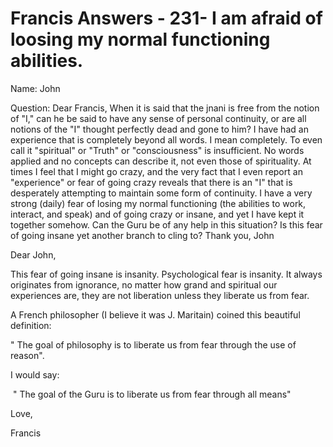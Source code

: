 # Francis Answers - 231- I am afraid of loosing my normal functioning abilities.

Name: John&nbsp;

Question: Dear Francis, When it is said that the jnani is free from the notion of "I," can he be said to have any sense of personal continuity, or are all notions of the "I" thought perfectly dead and gone to him? I have had an experience that is completely beyond all words. I mean completely. To even call it "spiritual" or "Truth" or "consciousness" is insufficient. No words applied and no concepts can describe it, not even those of spirituality. At times I feel that I might go crazy, and the very fact that I even report an "experience" or fear of going crazy reveals that there is an "I" that is desperately attempting to maintain some form of continuity. I have a very strong (daily) fear of losing my normal functioning (the abilities to work, interact, and speak) and of going crazy or insane, and yet I have kept it together somehow. Can the Guru be of any help in this situation? Is this fear of going insane yet another branch to cling to? Thank you, John

Dear John,

This fear of going insane is insanity. Psychological fear is insanity. It always originates from ignorance, no matter how grand and spiritual our experiences are, they are not liberation unless they liberate us from fear.

A French philosopher (I believe it was J. Maritain) coined this beautiful definition:

" The goal of philosophy is to liberate us from fear through the use of reason".

I would say:

&nbsp;" The goal of the Guru is to liberate us from fear through all means"

Love,

Francis

